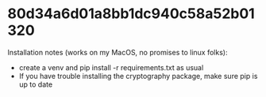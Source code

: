 # 80d34a6d01a8bb1dc940c58a52b01320

Installation notes (works on my MacOS, no promises to linux folks):
- create a venv and pip install -r requirements.txt as usual
- If you have trouble installing the cryptography package, make sure pip is up to date
